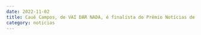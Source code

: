 ```yaml
---
date: 2022-11-02
title: Cauê Campos, de VAI DAR NADA, é finalista do Prêmio Notícias de TV
category: noticias
---
```

